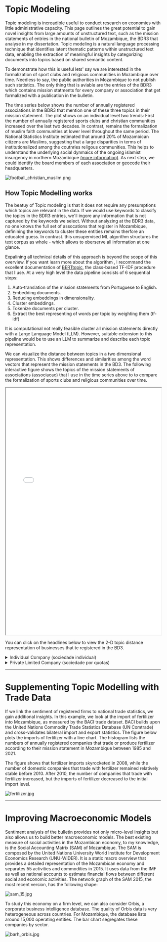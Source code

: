<head>
    <link rel="stylesheet" href="../styles.css">
</head>

# Topic Modeling

Topic modeling is increadible useful to conduct research on economies with little administrative capacity. This page outlines the great potential to gain novel insights from large amounts of unstructured text, such as the mission statements of entries in the national bulletin of Mozambique, the BDR3 that analyse in my dissertation. Topic modeling is a natural language processing technique that identifies latent thematic patterns within unstructured text data, enabling the extraction of meaningful insights by categorizing documents into topics based on shared semantic content.

To demonstrate how this is useful lets' say we are interested in the formalization of sport clubs and religious communities in Mozambique over time. Needless to say, the public authorities in Mozambique to not publish such statistics. The only thing that is aviable are the entries of the BDR3 which contains mission statments for every company or association that get formalized with a publication in the bulletin.

The time series below shows the number of annually registered associations in the BDR3 that mention one of these three topics in their mission statement. The plot shows on an individual level two trends: First  the number of annually registered sports clubs and christian communities increased over the last two decades. In contrast, remains the formalization of muslim faith communities at  lower level throughout the same period. The National Statistics Institute estimated that around 20% of Mozambican citizens are Muslims, suggesting that a large disparities in terms of institutionalized among the coutnries religous communities. This helps to understand the underlying social dynmaics of the ongoing islamist insurgency in northern Mozambique [(more information)](https://www.crisisgroup.org/africa/east-and-southern-africa/mozambique). As next step, we could identify the board members of each association or geocode their headquarters.

<img class="markdown-image" src="../assets/bert_topics/football_christian_muslim.png" alt="football_christian_muslim.png">

## How Topic Modelling works

The beatuy of Topic modeling is that it does not require any presumptions which topics are relevant in the data. If we would use keywords to classify the topics in the BDR3 entries, we'll ingore any information that is not captured by the keywords we select. Without analyzing at the BDR3 data, no one knows the full set of assocations that register in Mozambique, definining the keywords to cluster these entities remains therfore an  educated guess. In contrast. this unsupervised ML algorithm structures the text corpus as whole - which allows to oberserve all information at one glance.

Expalining all technical details of this approach is beyond the scope of this overview. If you want learn more about the algorithm ,  I recommand the excellent  documentation of [BERTtopic](https://arxiv.org/abs/2203.05794), the class-based TF-IDF procedure  that I use.  At a very high level the data pipeline consists of 6 sequential steps:

1. Auto-translation of the mission statements from Portuguese to English.
2. Embedding documents.
3. Reducing embeddings in dimensionality.
4. Cluster embeddings.
5. Tokenize documents per cluster.
6. Extract the best representing of words per topic by weighting them (tf-idf)

It is computational not really feasible cluster all mission statements directly with a Large Language Model (LLM). However, suitable extension to this pipeline would be to use an LLM to summarize and describe each topic representation.

We can visualize the distance between topics in a two dimensional representation. This shows differences and similarities among the word vectors that represent the mission statements in the BD3. The following interactive figure
shows the topics of the mission statements of  associations (associacao) that I use in the time series above to to compare the formalization of sports clubs and religious communities over time.

<iframe src= "../assets/bert_topics/intertopic_distance/associacao_topic.html" width="100%" height="800px"></iframe>

You can click on the  headlines  below to view the 2-D topic distance representation of businesses that te registered in the BD3.

<details> 
<summary> Individual Company (sociedade individual) </summary>
<br>
<iframe src="../assets/bert_topics/intertopic_distance/sociedade_individual_topic.html" width="100%" height="800px"></iframe>
</details>

<details> 
<summary> Private Limited Company (sociedade por quotas) </summary>
<br>
<iframe src="../assets/bert_topics/intertopic_distance/sociedade_por_quotas_topic.html" width="100%" height="800px"></iframe>
</details>

---

# Supplementing Topic Modelling with Trade Data

If we link the sentiment of registered firms to national trade statistics, we gain additional insights. In this example, we look at the import of fertilizer into Mozambique, as measured by the BACI trade dataset. BACI builds upon the United Nations Commodity Trade Statistics Database (UN Comtrade) and cross-validates bilateral import and export statistics. The figure below plots the imports of fertilizer with a line chart. The histogram lists the numbers of annually registered companies that trade or produce fertilizer according to their mission statement in Mozambique between 1985 and 2021.

The figure shows that fertilizer imports skyrocketed in 2008, while the number of domestic companies that trade with fertilizer remained relatively stable before 2010. After 2010, the number of companies that trade with fertilizer increased, but the imports of fertilizer decreased to the initial import level.

<img class="markdown-image" src="../assets/baci_bdr/fertilizer.jpg" alt="fertilizer.jpg">

---

# Improving Macroeconomic Models

Sentiment analysis of the bulletin provides not only micro-level insights but also allows us to build better macroeconomic models. The best existing measure of social activities in the Mozambican economy, to my knowledge, is the Social Accounting Matrix (SAM) of Mozambique. The SAM is composed by the United Nations University World Institute for Development Economics Research (UNU-WIDER). It is a static macro overview that provides a detailed representation of the Mozambican economy and separates 55 activities and commodities in 2015. It uses data from the IMF as well as national accounts to estimate financial flows between different social and economic activities. The network graph of the SAM 2015, the most recent version, has the following shape:

<img class="markdown-image" src="../assets/accounting_matrix/sam_15.jpg" alt="sam_15.jpg">

To study this economy on a firm level, we can also consider Orbis, a corporate business intelligence database. The quality of Orbis data is very heterogeneous across countries. For Mozambique, the database lists around 15,000 operating entities. The bar chart segregates these companies by sector.

<img class="markdown-image" src="../assets/orbis_moz/barh_orbis.jpg" alt="barh_orbis.jpg">
